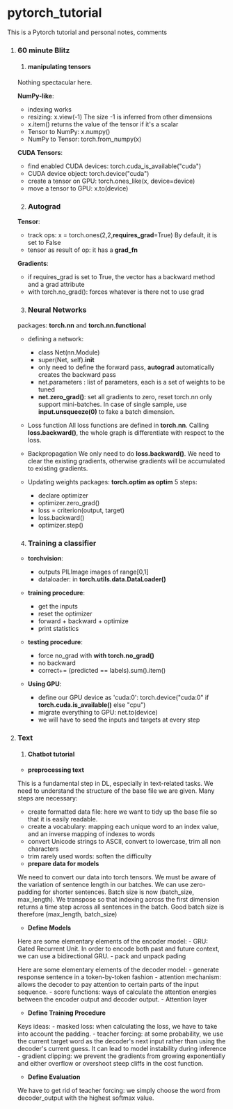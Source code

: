# pytorch_tutorial
This is a Pytorch tutorial and personal notes, comments

1. ### 60 minute Blitz
    1. #### manipulating tensors
    Nothing spectacular here.

    **NumPy-like**:
      * indexing works
      * resizing: x.view(-1)
      The size -1 is inferred from other dimensions
      * x.item() returns the value of the tensor if it's a scalar
      * Tensor to NumPy: x.numpy()
      * NumPy to Tensor: torch.from_numpy(x)

    **CUDA Tensors**:
      * find enabled CUDA devices: torch.cuda_is_available("cuda")
      * CUDA  device object: torch.device("cuda")
      * create a tensor on GPU: torch.ones_like(x, device=device)
      * move a tensor to GPU: x.to(device)

    2. ### Autograd

    **Tensor**:
      * track ops: x = torch.ones(2,2,**requires_grad**=True)
      By default, it is set to False
      * tensor as result of op:  it has a **grad_fn**

    **Gradients**:
      * if requires_grad is set to True, the vector has a backward method and a grad attribute
      * with torch.no_grad(): forces whatever is there not to use grad

    3. ###  Neural Networks
      packages: **torch.nn** and **torch.nn.functional**
      * defining a network:
        - class Net(nn.Module)
        - super(Net, self).__init__
        - only need to define the forward pass, **autograd** automatically creates the backward pass
        - net.parameters : list of parameters, each is a set of weights to be tuned
        - **net.zero_grad()**: set all gradients to zero, reset
      torch.nn only support mini-batches. In case of single sample, use **input.unsqueeze(0)** to fake a batch dimension.

      * Loss function
      All loss functions are defined in **torch.nn**.
      Calling **loss.backward()**, the whole graph is differentiate with respect to the loss.

      * Backpropagation
      We only need to do **loss.backward()**. We need to clear the existing gradients, otherwise gradients will be accumulated to existing gradients.

      * Updating weights
      packages: **torch.optim as optim**
      5 steps:
        - declare optimizer
        - optimizer.zero_grad()
        - loss = criterion(output, target)
        - loss.backward()
        - optimizer.step()

      4. ###  Training a classifier

      * **torchvision**:
          -  outputs PILImage images of range[0,1]
          -  dataloader: in **torch.utils.data.DataLoader()**

      * **training procedure**:
         - get the inputs
         - reset the optimizer
         - forward + backward + optimize
         - print statistics

      * **testing procedure**:
         - force no_grad with **with torch.no_grad()**
         - no backward
         - correct+= (predicted == labels).sum().item()

      * **Using GPU**:
         - define our GPU device as 'cuda:0': torch.device("cuda:0" if **torch.cuda.is_available()** else "cpu")
         - migrate everything to GPU: net.to(device)
         - we will have to seed the inputs and targets at every step

2. ### Text
    1. #### Chatbot tutorial

    * **preprocessing text**

    This is a fundamental step in DL, especially in text-related tasks.
    We need to understand the structure of the base file we are given.
    Many steps are necessary:
      - create formatted data file: here we want to tidy up the base file
      so that it is easily readable.
      - create a vocabulary: mapping each unique word to an index value, and
      an inverse mapping of indexes to words
      - convert Unicode strings to ASCII, convert to lowercase, trim all non
      characters
      - trim rarely used words: soften the difficulty

      * **prepare data for models**

      We need to convert our data into torch tensors. We must be aware of the
      variation of sentence length in our batches. We can use zero-padding for
      shorter sentences.
      Batch size is now (batch_size, max_length).
      We transpose so that indexing across the first dimension returns a time
      step across all sentences in the batch.
      Good batch size is therefore (max_length, batch_size)

      * **Define Models**

      Here are some elementary elements of the encoder model:
        - GRU: Gated Recurrent Unit. In order to encode both past and future
        context, we can use a bidirectional GRU.
        - pack and unpack pading

      Here are some elementary elements of the decoder model:
        - generate response sentence in a token-by-token fashion
        - attention mechanism: allows the decoder to pay attention to certain
        parts of the input sequence.
        - score functions: ways of calculate the attention energies between the
        encoder output and decoder output.
        - Attention layer

      * **Define Training Procedure**

      Keys ideas:
        - masked loss: when calculating the loss, we have to take into account
        the padding.
        - teacher forcing: at some probability, we use the current target word
        as the decoder's next input rather than using the decoder's current
        guess. It can lead to model instability during inference
        - gradient clipping: we prevent the gradients from growing exponentially
        and either overflow or overshoot steep cliffs in the cost function.

      * **Define Evaluation**

      We have to get rid of teacher forcing: we simply choose
      the word from decoder_output with the highest softmax value.
